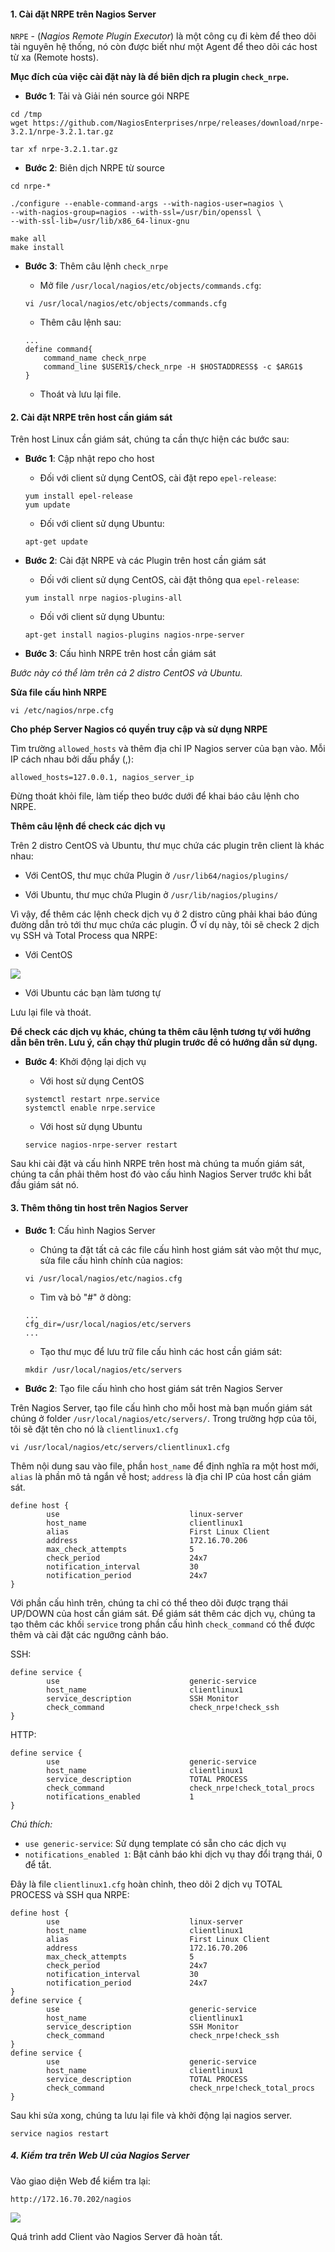 #### 1. Cài đặt NRPE trên Nagios Server

`NRPE` - (*Nagios Remote Plugin Executor*) là một công cụ đi kèm để theo dõi tài nguyên hệ thống, nó còn được biết như một Agent để theo dõi các host từ xa (Remote hosts).

**Mục đích của việc cài đặt này là để biên dịch ra plugin `check_nrpe`.**

- **Bước 1**: Tải và Giải nén source gói NRPE

```
cd /tmp
wget https://github.com/NagiosEnterprises/nrpe/releases/download/nrpe-3.2.1/nrpe-3.2.1.tar.gz

tar xf nrpe-3.2.1.tar.gz
```

- **Bước 2**: Biên dịch NRPE từ source

```
cd nrpe-*

./configure --enable-command-args --with-nagios-user=nagios \
--with-nagios-group=nagios --with-ssl=/usr/bin/openssl \
--with-ssl-lib=/usr/lib/x86_64-linux-gnu

make all
make install
```

- **Bước 3**: Thêm câu lệnh `check_nrpe`

    - Mở file `/usr/local/nagios/etc/objects/commands.cfg`:
    
    
    ```
    vi /usr/local/nagios/etc/objects/commands.cfg
    ```
    
    - Thêm câu lệnh sau:
    
    
    ```
    ...
    define command{
        command_name check_nrpe
        command_line $USER1$/check_nrpe -H $HOSTADDRESS$ -c $ARG1$
    }
    ```
    
    - Thoát và lưu lại file.
    
#### 2. Cài đặt NRPE trên host cần giám sát

Trên host Linux cần giám sát, chúng ta cần thực hiện các bước sau:

- **Bước 1**: Cập nhật repo cho host

    - Đối với client sử dụng CentOS, cài đặt repo `epel-release`:
    
    ```
    yum install epel-release
    yum update
    ```
    
    - Đối với client sử dụng Ubuntu:
    
    ```
    apt-get update
    ```
  
- **Bước 2**: Cài đặt NRPE và các Plugin trên host cần giám sát

    - Đối với client sử dụng CentOS, cài đặt thông qua `epel-release`:
    
    ```
    yum install nrpe nagios-plugins-all
    ```
    
    - Đối với client sử dụng Ubuntu:
    
    ```
    apt-get install nagios-plugins nagios-nrpe-server
    ```
    
- **Bước 3**: Cấu hình NRPE trên host cần giám sát

*Bước này có thể làm trên cả 2 distro CentOS và Ubuntu.*

**Sửa file cấu hình NRPE**

```
vi /etc/nagios/nrpe.cfg
```

    
**Cho phép Server Nagios có quyền truy cập và sử dụng NRPE**

Tìm trường `allowed_hosts` và thêm địa chỉ IP Nagios server của bạn vào. Mỗi IP cách nhau bởi dấu phẩy (,):

```
allowed_hosts=127.0.0.1, nagios_server_ip
```

Đừng thoát khỏi file, làm tiếp theo bước dưới để khai báo câu lệnh cho NRPE.

**Thêm câu lệnh để check các dịch vụ**
    
Trên 2 distro CentOS và Ubuntu, thư mục chứa các plugin trên client là khác nhau:

- Với CentOS, thư mục chứa Plugin ở `/usr/lib64/nagios/plugins/`


- Với Ubuntu, thư mục chứa Plugin ở `/usr/lib/nagios/plugins/` 

    
Vì vậy, để thêm các lệnh check dịch vụ ở 2 distro cũng phải khai báo đúng đường dẫn trỏ tới thư mục chứa các plugin. Ở ví dụ này, tôi sẽ check 2 dịch vụ SSH và Total Process qua NRPE:

- Với CentOS

<img src="https://i.imgur.com/MswLu1q.jpg" />

- Với Ubuntu các bạn làm tương tự
   
Lưu lại file và thoát.

**Để check các dịch vụ khác, chúng ta thêm câu lệnh tương tự với hướng dẫn bên trên. Lưu ý, cần chạy thử plugin trước để có hướng dẫn sử dụng.**

- **Bước 4**: Khởi động lại dịch vụ
    
    - Với host sử dụng CentOS
    
    ```
    systemctl restart nrpe.service
    systemctl enable nrpe.service
    ```
    
    - Với host sử dụng Ubuntu
    
    ```
    service nagios-nrpe-server restart
    ```

Sau khi cài đặt và cấu hình NRPE trên host mà chúng ta muốn giám sát, chúng ta cần phải thêm host đó vào cấu hình Nagios Server trước khi bắt đầu giám sát nó.

#### 3. Thêm thông tin host trên Nagios Server

- **Bước 1**: Cấu hình Nagios Server

    - Chúng ta đặt tất cả các file cấu hình host giám sát vào một thư mục, sửa file cấu hình chính của nagios:

    ```
    vi /usr/local/nagios/etc/nagios.cfg
    ```

    - Tìm và bỏ "#" ở dòng:

    ```
    ...
    cfg_dir=/usr/local/nagios/etc/servers
    ...
    ```

    - Tạo thư mục để lưu trữ file cấu hình các host cần giám sát:

    ```
    mkdir /usr/local/nagios/etc/servers
    ```

- **Bước 2**: Tạo file cấu hình cho host giám sát trên Nagios Server

Trên Nagios Server, tạo file cấu hình cho mỗi host mà bạn muốn giám sát chúng ở folder `/usr/local/nagios/etc/servers/`. Trong trường hợp của tôi, tôi sẽ đặt tên cho nó là `clientlinux1.cfg`

```
vi /usr/local/nagios/etc/servers/clientlinux1.cfg
```

Thêm nội dung sau vào file, phần `host_name` để định nghĩa ra một host mới, `alias` là phần mô tả ngắn về host; `address` là địa chỉ IP của host cần giám sát.

```
define host {
        use                             linux-server
        host_name                       clientlinux1
        alias                           First Linux Client
        address                         172.16.70.206
        max_check_attempts              5
        check_period                    24x7
        notification_interval           30
        notification_period             24x7
}
```

Với phần cấu hình trên, chúng ta chỉ có thể theo dõi được trạng thái UP/DOWN của host cần giám sát. Để giám sát thêm các dịch vụ, chúng ta tạo thêm các khối `service` trong phần cấu hình `check_command` có thể được thêm và cài đặt các ngưỡng cảnh báo.

SSH:

```
define service {
        use                             generic-service
        host_name                       clientlinux1
        service_description             SSH Monitor
        check_command                   check_nrpe!check_ssh
}
```

HTTP:

```
define service {
        use                             generic-service
        host_name                       clientlinux1
        service_description             TOTAL PROCESS
        check_command                   check_nrpe!check_total_procs
        notifications_enabled           1
}
```

*Chú thích:*

- `use generic-service`: Sử dụng template có sẵn cho các dịch vụ
- `notifications_enabled 1`: Bật cảnh báo khi dịch vụ thay đổi trạng thái, 0 để tắt.

Đây là file `clientlinux1.cfg` hoàn chỉnh, theo dõi 2 dịch vụ TOTAL PROCESS và SSH qua NRPE:

```
define host {
        use                             linux-server
        host_name                       clientlinux1
        alias                           First Linux Client
        address                         172.16.70.206
        max_check_attempts              5
        check_period                    24x7
        notification_interval           30
        notification_period             24x7
}
define service {
        use                             generic-service
        host_name                       clientlinux1
        service_description             SSH Monitor
        check_command                   check_nrpe!check_ssh
}
define service {
        use                             generic-service
        host_name                       clientlinux1
        service_description             TOTAL PROCESS
        check_command                   check_nrpe!check_total_procs
}
```

Sau khi sửa xong, chúng ta lưu lại file và khởi động lại nagios server.

```
service nagios restart
```

##### 4. Kiểm tra trên Web UI của Nagios Server

Vào giao diện Web để kiểm tra lại:

```
http://172.16.70.202/nagios
```



<img src="https://i.imgur.com/sEOO8C4.jpg" />

Quá trình add Client vào Nagios Server đã hoàn tất.